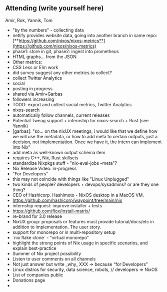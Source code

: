 ## Attending (write yourself here)
Amir, Rok, Yannik, Tom
- "by the numbers" \- collecting data
- netlify provides website data, going into another branch in same repo: [**https://github.com/nixos/nixos-metrics**](https://github.com/nixos/nixos-metrics)
- phase1: store in git, phase2: ingest into prometheus
- HTML graphs… from the JSON
- Other metrics:
- CSS Less or Elm work
- did survey suggest any other metrics to collect?
- collect Twitter Analytics
- social
- posting in progress
- shared via Amir+Garbas
- followers increasing
- TODO: export and collect social metrics, Twitter Analytics
- nixos-search
- automatically follow channels, current releases
- Potential Tweag support \+ internship for nixos-search \+ Rust (see Yannik)
- \[garbas\]: "so… on the nixUX meetings, i would like that we define how we will use the metadata, or how to add meta to certain outputs, just a decision, not implementation. Once we have it, the intern can implement into Nix"
- add meta as well-known output schema item
- requires C++, Nix, Rust skillsets
- standardize Nixpkgs stuff \- "nix-eval-jobs –meta"?
- Nix Release Video: in-progress
- "For Developers"
- this may not coincide with things like "Linux Unplugged"
- two kinds of people? developers \+ devops/sysadmins? or are they one thing?
- CEO of Hashicorp. Hashimoto \- NixOS desktop in a MacOS VM.
- https://github.com/hashicorp/waypoint/tree/main/nix
- internship request: improve installer \+ tests
- https://github.com/flox/install-matrix/
- re-brand for 3.0 release
- NixUX group: proposals or features must provide tutorial/docs/etc in addition to implementation. The user story.
- support for monorepo or in multi-repository setup
- \`nix flake clone\` \- "virtual monorepo"
- highlight the strong points of Nix usage in specific scenarios, and explain best-practice
- Summer of Nix project possibility
- Listen to user comments on all channels
- Not just answer but write \_why\_ XXX \-\> because “for Developers”
- Linux distros for security, data science, robots, // developers \=\> NixOS
- List of companies public
- Donations page
-